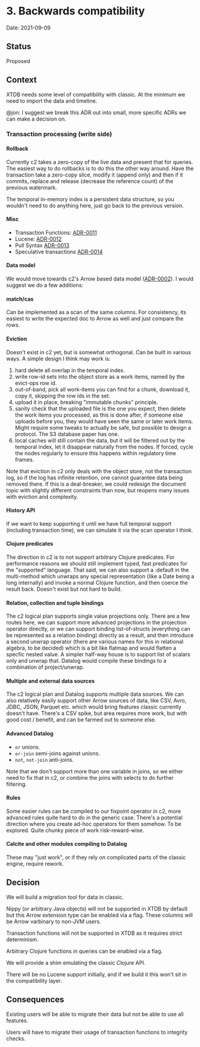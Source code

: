 # 3. Backwards compatibility

Date: 2021-09-09

## Status

Proposed

## Context

XTDB needs some level of compatibility with classic. At the minimum we
need to import the data and timeline.

@jon: I suggest we break this ADR out into small, more specific ADRs
we can make a decision on.

### Transaction processing (write side)

#### Rollback

Currently c2 takes a zero-copy of the live data and present that for
queries. The easiest way to do rollbacks is to do this the other way
around. Have the transaction take a zero-copy slice, modify it (append
only) and then if it commits, replace and release (decrease the
reference count) of the previous watermark.

The temporal in-memory index is a persistent data structure, so you
wouldn't need to do anything here, just go back to the previous
version.

#### Misc

* Transaction Functions: [ADR-0011](0011-classic-tx-fns.md)
* Lucene: [ADR-0012](0012-classic-lucene.md)
* Pull Syntax [ADR-0013](0013-classic-pull.md)
* Speculative transactions [ADR-0014](0014-classic-speculative-txes.md)

#### Data model

We would move towards c2's Arrow based data model ([ADR-0002](0002-data-model.md)). I would suggest we
do a few additions:

#### match/cas

Can be implemented as a scan of the same columns. For consistency, its
easiest to write the expected doc to Arrow as well and just compare
the rows.

#### Eviction

Doesn't exist in c2 yet, but is somewhat orthogonal. Can be built in
various ways. A simple design I think may work is:

1. hard delete all overlap in the temporal index.
2. write row-id sets into the object store as a work items, named by
   the evict-ops row id.
3. out-of-band, pick all work-items you can find for a chunk, download
   it, copy it, skipping the row ids in the set.
4. upload it in place, breaking "immutable chunks" principle.
5. sanity check that the uploaded file is the one you expect, then
   delete the work items you processed, as this is done after, if
   someone else uploads before you, they would have seen the same or
   later work items. Might require some tweaks to actually be safe,
   but possible to design a protocol. The S3 database paper has one.
6. local caches will still contain the data, but it will be filtered
   out by the temporal index, let it disappear naturally from the
   nodes. If forced, cycle the nodes regularly to ensure this happens
   within regulatory time frames.

Note that eviction in c2 only deals with the object store, not the
transaction log, so if the log has infinite retention, one cannot
guarantee data being removed there. If this is a deal-breaker, we
could redesign the document topic with slightly different constraints
than now, but reopens many issues with eviction and complexity.

#### History API

If we want to keep supporting it until we have full temporal support
(including transaction time), we can simulate it via the scan operator
I think.

#### Clojure predicates

The direction in c2 is to not support arbitrary Clojure
predicates. For performance reasons we should still implement typed,
fast predicates for the "supported" language. That said, we can also
support a :default in the multi-method which unwraps any special
representation (like a Date being a long internally) and invoke a
normal Clojure function, and then coerce the result back. Doesn't
exist but not hard to build.

#### Relation, collection and tuple bindings

The c2 logical plan supports single value projections only. There are
a few routes here, we can support more advanced projections in the
projection operator directly, or we can support binding
list-of-structs (everything can be represented as a relation binding)
directly as a result, and then introduce a second unwrap operator
(there are various names for this in relational algebra, to be
decided) which is a bit like flatmap and would flatten a specfic
nested value. A simpler half-way house is to support list of scalars
only and unwrap that. Datalog would compile these bindings to a
combination of project/unwrap.

#### Multiple and external data sources

The c2 logical plan and Datalog supports multiple data sources. We can
also relatively easily support other Arrow sources of data, like CSV,
Avro, JDBC, JSON, Parquet etc. which would bring features classic
currently doesn't have. There's a CSV spike, but area requires more
work, but with good cost / benefit, and can be farmed out to someone
else.

#### Advanced Datalog

- `or` unions.
- `or-join` semi-joins against unions.
- `not`, `not-join` anti-joins.

Note that we don't support more than one variable in joins, so we
either need to fix that in c2, or combine the joins with selects to do
further filtering.

#### Rules

Some easier rules can be compiled to our fixpoint operator in c2, more
advanced rules quite hard to do in the generic case. There's a
potential direction where you create ad-hoc operators for them
somehow. To be explored. Quite chunky piece of work risk-reward-wise.

#### Calcite and other modules compiling to Datalog

These may "just work", or if they rely on complicated parts of the
classic engine, require rework.

## Decision

We will build a migration tool for data in classic.

Nippy (or arbitrary Java objects) will not be supported in XTDB by
default but this Arrow extension type can be enabled via a flag. These
columns will be Arrow varbinary to non-JVM users.

Transaction functions will not be supported in XTDB as it requires
strict determinism.

Arbitrary Clojure functions in queries can be enabled via a flag.

We will provide a shim emulating the classic Clojure API.

There will be no Lucene support initially, and if we build it this
won't sit in the compatibility layer.

## Consequences

Existing users will be able to migrate their data but not be able to
use all features.

Users will have to migrate their usage of transaction functions to
integrity checks.
